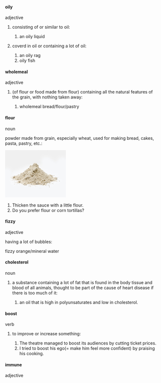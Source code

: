 #### oily
adjective

1. consisting of or similar to oil:
   
   1. an oily liquid

2. coverd in oil or containing a lot of oil:
   
   1. an oily rag
   2. oily fish

#### wholemeal
adjective

1. (of flour or food made from flour) containing all the natural features of the grain, with nothing taken away:
   
   1. wholemeal bread/flour/pastry

#### flour
noun

powder made from grain, especially wheat, used for making bread, cakes, pasta, pastry, etc.:

![](./flour_noun_002_14398.jpg)

1. Thicken the sauce with a little flour.
2. Do you prefer flour or corn tortillas?

#### fizzy
adjective

having a lot of bubbles:

fizzy orange/mineral water

#### cholesterol
noun

1. a substance containing a lot of fat that is found in the body tissue and blood of all animals, thought to be part of the cause of heart disease if there is too much of it:
   
   1. an oil that is high in polyunsaturates and low in cholesterol.


#### boost
verb

1. to improve or increase something:
   
   1. The theatre managed to boost its audiences by cutting ticket prices.
   2. I tried to boost his ego(= make him feel more confident) by praising his cooking.

#### immune
adjective




